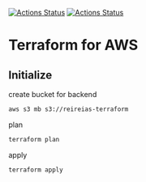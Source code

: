 [![Actions Status](https://github.com/reireias/aws-terraform/workflows/fmt/badge.svg)](https://github.com/reireias/aws-terraform/actions) [![Actions Status](https://github.com/reireias/aws-terraform/workflows/tfsec/badge.svg)](https://github.com/reireias/aws-terraform/actions)

# Terraform for AWS

## Initialize

create bucket for backend

```bash
aws s3 mb s3://reireias-terraform
```

plan

```bash
terraform plan
```

apply

```bash
terraform apply
```
